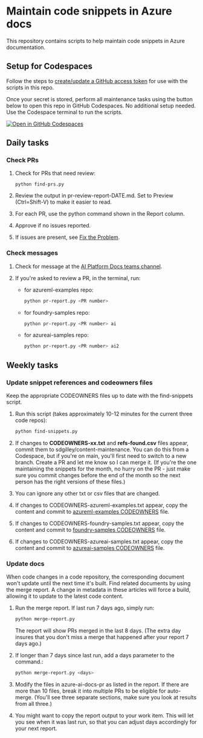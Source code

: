 # Maintain code snippets in Azure docs

This repository contains scripts to help maintain code snippets in Azure documentation. 

## Setup for Codespaces

Follow the steps to [create/update a GitHub access token](create-update-auth.md) for use with the scripts in this repo.

Once your secret is stored, perform all maintenance tasks using the button below to open this repo in GitHub Codespaces. No additional setup needed. Use the Codespace terminal to run the scripts.

[![Open in GitHub Codespaces](https://github.com/codespaces/badge.svg)](https://codespaces.new/sdgilley/content-maintenance?quickstart=1) 

## Daily tasks


### Check PRs

1. Check for PRs that need review:

    ```
    python find-prs.py
    ```

1. Review the output in pr-review-report-DATE.md.  Set to Preview (Ctrl=Shift-V) to make it easier to read.
1. For each PR, use the python command shown in the Report column.
1. Approve if no issues reported.
1. If issues are present, see [Fix the Problem](fix-the-problem.md).

### Check messages

1. Check for message at the [AI Platform Docs teams channel](https://teams.microsoft.com/l/channel/19%3AHhf4F_YfPn3kYGdmWvePNwlbF5-RR8wciQEUwwrcggw1%40thread.tacv2/General?groupId=fdaf4412-8993-4ea6-a7d4-aeaded7fc854&tenantId=72f988bf-86f1-41af-91ab-2d7cd011db47).

1. If you're asked to review a PR, in the terminal, run:

    * for azureml-examples repo:
    
        ```bash
        python pr-report.py <PR number> 
        ```

    * for foundry-samples repo:
    
        ```bash
        python pr-report.py <PR number> ai
        ```
    * for azureai-samples repo:

        ```bash
        python pr-report.py <PR number> ai2
        ```
    
## Weekly tasks

### Update snippet references and codeowners files

Keep the appropriate CODEOWNERS files up to date with the find-snippets script.

1. Run this script (takes approximately 10-12 minutes for the current three code repos):

    ```bash
    python find-snippets.py
    ```

1. If changes to **CODEOWNERS-xx.txt** and **refs-found.csv** files appear, commit them to sdgilley/content-maintenance. You can do this from a Codespace, but if you're on main, you'll first need to switch to a new branch. Create a PR and let me know so I can merge it. (If you're the one maintaining the snippets for the month, no hurry on the PR - just make sure you commit changes before the end of the month so the next person has the right versions of these files.)
1. You can ignore any other txt or csv files that are changed.
1. If changes to CODEOWNERS-azureml-examples.txt appear, copy the content and commit to [azureml-examples CODEOWNERS](https://github.com/Azure/azureml-examples/blob/main/.github/CODEOWNERS) file.
1. If changes to CODEOWNERS-foundry-samples.txt appear, copy the content and commit to [foundry-samples CODEOWNERS](https://github.com/Azure-AI-Foundry/foundry-samples/blob/main/.github/CODEOWNERS) file.
1. If changes to CODEOWNERS-azureai-samples.txt appear, copy the content and commit to [azureai-samples CODEOWNERS](https://github.com/Azure-Samples/azureai-samples/blob/main/.github/CODEOWNERS) file.

### Update docs

When code changes in a code repository, the corresponding document won't update until the next time it's built.  Find related documents by using the merge report.  A change in metadata in these articles will force a build, allowing it to update to the latest code content.

1. Run the merge report.  If last run 7 days ago, simply run:

    ```bash
    python merge-report.py 
    ```

    The report will show PRs merged in the last 8 days.  (The extra day insures that you don't miss a merge that happened after your report 7 days ago.)  
1. If longer than 7 days since last run, add a days parameter to the command.:

    ```bash
    python merge-report.py <days>
    ```

1. Modify the files in azure-ai-docs-pr as listed in the report.  If there are more than 10 files, break it into multiple PRs to be eligible for auto-merge. (You'll see three separate sections, make sure you look at results from all three.)

1. You might want to copy the report output to your work item.  This will let you see when it was last run, so that you can adjust days accordingly for your next report.  
